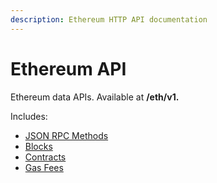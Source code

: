 ```yaml
---
description: Ethereum HTTP API documentation
---
```


# Ethereum API

Ethereum data APIs. Available at **/eth/v1.**

Includes:

* [JSON RPC Methods](json-rpc-methods.md)
* [Blocks](blocks.md)
* [Contracts](contracts.md)
* [Gas Fees](gas-fees.md)
